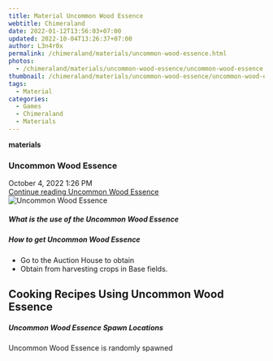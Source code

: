 ```yaml
---
title: Material Uncommon Wood Essence
webtitle: Chimeraland
date: 2022-01-12T13:56:03+07:00
updated: 2022-10-04T13:26:37+07:00
author: L3n4r0x
permalink: /chimeraland/materials/uncommon-wood-essence.html
photos:
  - /chimeraland/materials/uncommon-wood-essence/uncommon-wood-essence.webp
thumbnail: /chimeraland/materials/uncommon-wood-essence/uncommon-wood-essence.webp
tags:
  - Material
categories:
  - Games
  - Chimeraland
  - Materials
---
```


<section id="bootstrap-wrapper">
  <link
    rel="stylesheet"
    href="https://cdn.statically.io/gh/dimaslanjaka/Web-Manajemen/40ac3225/css/bootstrap-4.5-wrapper.css"
  />
  <div
    class="row g-0 border rounded overflow-hidden flex-md-row mb-4 shadow-sm position-relative"
  >
    <div class="col p-4 d-flex flex-column position-static">
      <strong class="d-inline-block mb-2 text-success">materials</strong>
      <h3 class="mb-0">Uncommon Wood Essence</h3>
      <div class="mb-1 text-muted">October 4, 2022 1:26 PM</div>
      <a
        href="/chimeraland/materials/uncommon-wood-essence.html"
        class="stretched-link d-none"
        >Continue reading Uncommon Wood Essence</a
      >
    </div>
    <div class="col-auto d-none d-lg-block">
      <img
        src="/chimeraland/materials/uncommon-wood-essence/uncommon-wood-essence.webp"
        alt="Uncommon Wood Essence"
      />
    </div>
  </div>
  <div class="row">
    <div class="col-lg-6 col-12 mb-2">
      <div class="card">
        <div class="card-body">
          <h5 class="card-title">
            What is the use of the Uncommon Wood Essence
          </h5>
          <div class="card-text"><ul></ul></div>
        </div>
      </div>
    </div>
    <div class="col-lg-6 col-12 mb-2">
      <div class="card">
        <div class="card-body">
          <h5 class="card-title">How to get Uncommon Wood Essence</h5>
          <div class="card-text">
            <ul>
              <li>Go to the Auction House to obtain</li>
              <li>Obtain from harvesting crops in Base fields.</li>
            </ul>
          </div>
        </div>
      </div>
    </div>
    <div class="col-12 mb-2">
      <h2 id="cookable">Cooking Recipes Using Uncommon Wood Essence</h2>
    </div>
    <div class="col-12 mb-2">
      <h5>Uncommon Wood Essence Spawn Locations</h5>
      <p>Uncommon Wood Essence is randomly spawned</p>
    </div>
  </div>
</section>